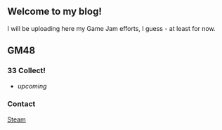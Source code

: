 ## Welcome to my blog!


I will be uploading here my Game Jam efforts, I guess - at least for now.

## GM48
### 33 **Collect!**
- *upcoming*

### Contact
[Steam](https://steamcommunity.com/id/Renusek)

